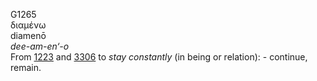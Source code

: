 <body>
  <p>G1265<br>  διαμένω  <br> diamenō  <br><i>dee-am-en‘-o </i><br>From <a href="g1223.htm">1223</a> and <a href="g3306.htm">3306</a>  to <i>stay</i> <i>constantly</i> (in being or relation): - continue, remain.<br></p>
 </body>